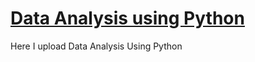 # [**Data Analysis using Python**](https://github.com/mohammadwasiq0/Data-Analysis-using-Python)
Here I upload Data Analysis Using Python
